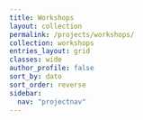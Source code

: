 ```yaml
---
title: Workshops
layout: collection
permalink: /projects/workshops/
collection: workshops
entries_layout: grid
classes: wide
author_profile: false
sort_by: dato
sort_order: reverse
sidebar:
  nav: "projectnav"
---
```

